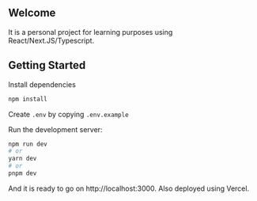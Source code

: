 ## Welcome

It is a personal project for learning purposes using React/Next.JS/Typescript.

## Getting Started

Install dependencies

```bash
npm install
```

Create ```.env``` by copying ```.env.example```

Run the development server:

```bash
npm run dev
# or
yarn dev
# or
pnpm dev
```

And it is ready to go on http://localhost:3000. Also deployed using Vercel.